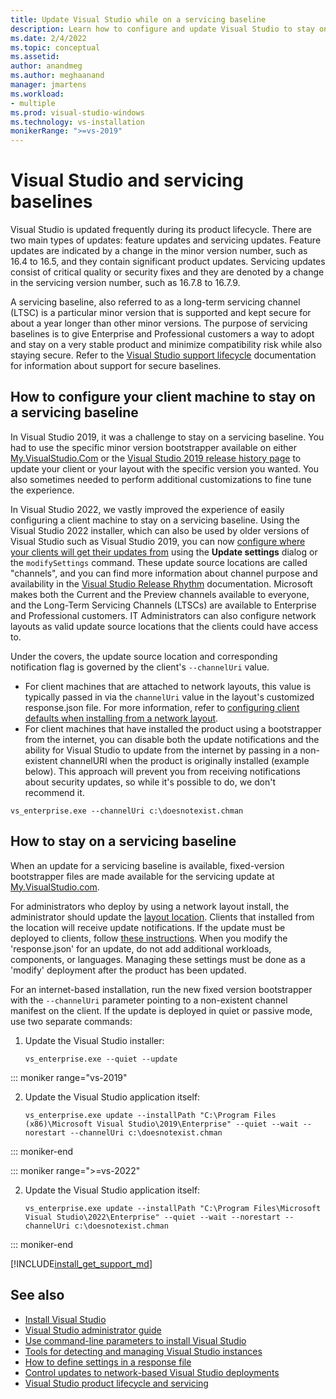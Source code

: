 ```yaml
---
title: Update Visual Studio while on a servicing baseline
description: Learn how to configure and update Visual Studio to stay on a servicing baseline.
ms.date: 2/4/2022
ms.topic: conceptual
ms.assetid: 
author: anandmeg
ms.author: meghaanand
manager: jmartens
ms.workload:
- multiple
ms.prod: visual-studio-windows
ms.technology: vs-installation
monikerRange: ">=vs-2019"
---
```

# Visual Studio and servicing baselines

Visual Studio is updated frequently during its product lifecycle. There are two main types of updates: feature updates and servicing updates. Feature updates are indicated by a change in the minor version number, such as 16.4 to 16.5, and they contain significant product updates. Servicing updates consist of critical quality or security fixes and they are denoted by a change in the servicing version number, such as 16.7.8 to 16.7.9. 

A servicing baseline, also referred to as a long-term servicing channel (LTSC) is a particular minor version that is supported and kept secure for about a year longer than other minor versions. The purpose of servicing baselines is to give Enterprise and Professional customers a way to adopt and stay on a very stable product and minimize compatibility risk while also staying secure. Refer to the [Visual Studio support lifecycle](/visualstudio/productinfo/vs-servicing) documentation for information about support for secure baselines.

## How to configure your client machine to stay on a servicing baseline

In Visual Studio 2019, it was a challenge to stay on a servicing baseline. You had to use the specific minor version bootstrapper available on either [My.VisualStudio.Com](https://my.visualstudio.com/Downloads) or the [Visual Studio 2019 release history page](/visualstudio/releases/2019/history) to update your client or your layout with the specific version you wanted. You also sometimes needed to perform additional customizations to fine tune the experience.  

In Visual Studio 2022, we vastly improved the experience of easily configuring a client machine to stay on a servicing baseline. Using the Visual Studio 2022 installer, which can also be used by older versions of Visual Studio such as Visual Studio 2019, you can now [configure where your clients will get their updates from](/visualstudio/install/update-visual-studio?view=vs-2022#configure-source-location-of-updates-1) using the **Update settings** dialog or the `modifySettings` command. These update source locations are called "channels", and you can find more information about channel purpose and availability in the [Visual Studio Release Rhythm](/visualstudio/productinfo/release-rhythm) documentation. Microsoft makes both the Current and the Preview channels available to everyone, and the Long-Term Servicing Channels (LTSCs) are available to Enterprise and Professional customers. IT Administrators can also configure network layouts as valid update source locations that the clients could have access to. 

Under the covers, the update source location and corresponding notification flag is governed by the client's `--channelUri` value. 
   - For client machines that are attached to network layouts, this value is typically passed in via the `channelUri` value in the layout's customized response.json file. For more information, refer to [configuring client defaults when installing from a network layout](/visualstudio/install/create-a-network-installation-of-visual-studio?#configure-initial-client-installation-defaults-for-this-layout).
   - For client machines that have installed the product using a bootstrapper from the internet, you can disable both the update notifications and the ability for Visual Studio to update from the internet by passing in a non-existent channelURI when the product is originally installed (example below). This approach will prevent you from receiving notifications about security updates, so while it's possible to do, we don't recommend it.
   
```shell
vs_enterprise.exe --channelUri c:\doesnotexist.chman
```

## How to stay on a servicing baseline

When an update for a servicing baseline is available, fixed-version bootstrapper files are made available for the servicing update at [My.VisualStudio.com](https://my.visualstudio.com/Downloads?q=visual%20studio%202019%20version%2016.0).

For administrators who deploy by using a network layout install, the administrator should update the [layout location](create-a-network-installation-of-visual-studio.md#update-or-modify-your-layout). Clients that installed from the location will receive update notifications. If the update must be deployed to clients, follow [these instructions](update-a-network-installation-of-visual-studio.md). When you modify the 'response.json' for an update, do not add additional workloads, components, or languages. Managing these settings must be done as a 'modify' deployment after the product has been updated.

For an internet-based installation, run the new fixed version bootstrapper with the `--channelUri` parameter pointing to a non-existent channel manifest on the client. If the update is deployed in quiet or passive mode, use two separate commands:

1. Update the Visual Studio installer:

    ```shell
    vs_enterprise.exe --quiet --update
    ```

::: moniker range="vs-2019"
 
2. Update the Visual Studio application itself:
    ```shell
    vs_enterprise.exe update --installPath "C:\Program Files (x86)\Microsoft Visual Studio\2019\Enterprise" --quiet --wait --norestart --channelUri c:\doesnotexist.chman
    ```

::: moniker-end

::: moniker range=">=vs-2022"

2. Update the Visual Studio application itself:
    ```shell
    vs_enterprise.exe update --installPath "C:\Program Files\Microsoft Visual Studio\2022\Enterprise" --quiet --wait --norestart --channelUri c:\doesnotexist.chman
    ```

::: moniker-end

[!INCLUDE[install_get_support_md](includes/install_get_support_md.md)]

## See also

* [Install Visual Studio](install-visual-studio.md)
* [Visual Studio administrator guide](visual-studio-administrator-guide.md)
* [Use command-line parameters to install Visual Studio](use-command-line-parameters-to-install-visual-studio.md)
* [Tools for detecting and managing Visual Studio instances](tools-for-managing-visual-studio-instances.md)
* [How to define settings in a response file](automated-installation-with-response-file.md)
* [Control updates to network-based Visual Studio deployments](controlling-updates-to-visual-studio-deployments.md)
* [Visual Studio product lifecycle and servicing](/visualstudio/releases/2019/servicing/)
